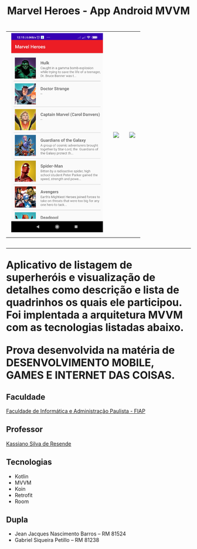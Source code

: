 <h1 align="center"> Marvel Heroes - App Android MVVM <h1>

<div style="text-align: center; justify-content: center; align-items: center; ">
    <table border="0" style="text-align: center; justify-content: center; align-items: center; ">
        <tr>
            <td style="text-align: center">
                <img src="https://raw.githubusercontent.com/jjeanjacques10/marvel-kotlin-mvvm/master/screenshots/Home.jpg"
                    width="250" />
                </br>
            </td>
            <td style="text-align: center">
                <img src="https://github.com/jjeanjacques10/marvel-kotlin-mvvm/blob/master/screenshots/HomeGif.gif?raw=true"
                    width="250" />
                </br>
            </td>
            <td style="text-align: center">
                <img src="https://github.com/jjeanjacques10/marvel-kotlin-mvvm/blob/master/screenshots/Details.gif?raw=true"
                    width="250" />
                </br>
            </td>
        </tr>
        </table>
</div>

---
Aplicativo de listagem de superheróis e visualização de detalhes como descrição e lista de quadrinhos os quais ele participou. Foi implentada a arquitetura MVVM com as tecnologias listadas abaixo.

Prova desenvolvida na matéria de DESENVOLVIMENTO MOBILE, GAMES E INTERNET DAS COISAS.

## Faculdade

[Faculdade de Informática e Administração Paulista - FIAP](https://www.fiap.com.br/)

## Professor 

[Kassiano Silva de Resende](https://www.linkedin.com/in/kassian-resende/)

## Tecnologias 

- Kotlin
- MVVM
- Koin
- Retrofit
- Room

## Dupla

- Jean Jacques Nascimento Barros – RM 81524
- Gabriel Siqueira Petillo – RM 81238
